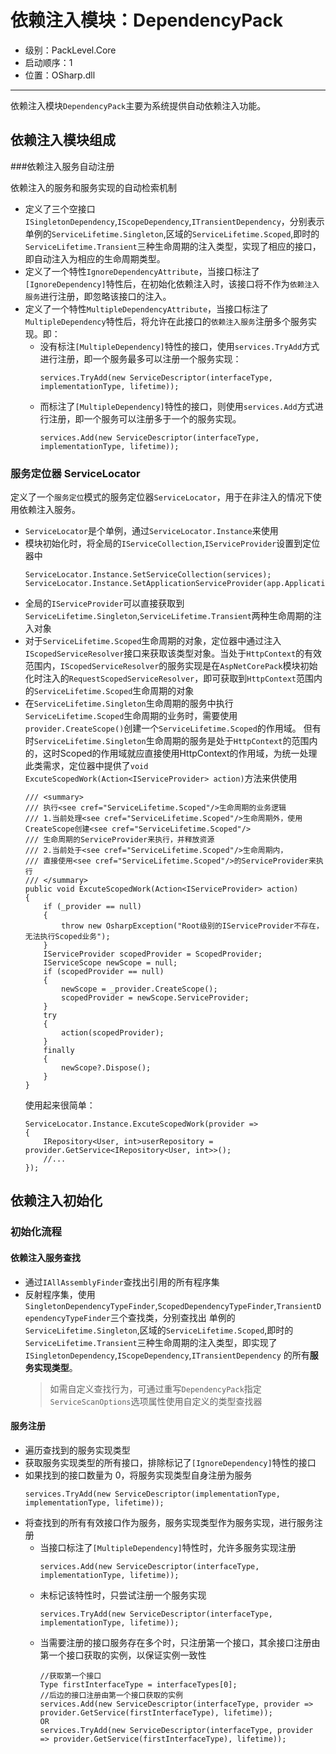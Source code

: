 # 依赖注入模块：DependencyPack

* 级别：PackLevel.Core
* 启动顺序：1
* 位置：OSharp.dll

---
依赖注入模块`DependencyPack`主要为系统提供自动依赖注入功能。

## 依赖注入模块组成

###依赖注入服务自动注册

依赖注入的服务和服务实现的自动检索机制
* 定义了三个空接口`ISingletonDependency`,`IScopeDependency`,`ITransientDependency`，分别表示单例的`ServiceLifetime.Singleton`,区域的`ServiceLifetime.Scoped`,即时的`ServiceLifetime.Transient`三种生命周期的注入类型，实现了相应的接口，即自动注入为相应的生命周期类型。
* 定义了一个特性`IgnoreDependencyAttribute`，当接口标注了`[IgnoreDependency]`特性后，在初始化依赖注入时，该接口将不作为`依赖注入服务`进行注册，即忽略该接口的注入。
* 定义了一个特性`MultipleDependencyAttribute`，当接口标注了`MultipleDependency`特性后，将允许在此接口的`依赖注入服务`注册多个服务实现。即：
    * 没有标注`[MultipleDependency]`特性的接口，使用`services.TryAdd`方式进行注册，即一个服务最多可以注册一个服务实现：
        ```
        services.TryAdd(new ServiceDescriptor(interfaceType, implementationType, lifetime));
        ```
    * 而标注了`[MultipleDependency]`特性的接口，则使用`services.Add`方式进行注册，即一个服务可以注册多于一个的服务实现。
        ```
        services.Add(new ServiceDescriptor(interfaceType, implementationType, lifetime));
        ```
### 服务定位器 ServiceLocator

  定义了一个`服务定位`模式的服务定位器`ServiceLocator`，用于在非注入的情况下使用依赖注入服务。
* `ServiceLocator`是个单例，通过`ServiceLocator.Instance`来使用
* 模块初始化时，将全局的`IServiceCollection`,`IServiceProvider`设置到定位器中
    ```
    ServiceLocator.Instance.SetServiceCollection(services);
    ServiceLocator.Instance.SetApplicationServiceProvider(app.ApplicationServices);
    ```
* 全局的`IServiceProvider`可以直接获取到`ServiceLifetime.Singleton`,`ServiceLifetime.Transient`两种生命周期的注入对象
* 对于`ServiceLifetime.Scoped`生命周期的对象，定位器中通过注入`IScopedServiceResolver`接口来获取该类型对象。当处于`HttpContext`的有效范围内，`IScopedServiceResolver`的服务实现是在`AspNetCorePack`模块初始化时注入的`RequestScopedServiceResolver`，即可获取到`HttpContext`范围内的`ServiceLifetime.Scoped`生命周期的对象
* 在`ServiceLifetime.Singleton`生命周期的服务中执行`ServiceLifetime.Scoped`生命周期的业务时，需要使用`provider.CreateScope()`创建一个`ServiceLifetime.Scoped`的作用域。
但有时`ServiceLifetime.Singleton`生命周期的服务是处于`HttpContext`的范围内的，这时Scoped的作用域就应直接使用HttpContext的作用域，为统一处理此类需求，定位器中提供了`void ExcuteScopedWork(Action<IServiceProvider> action)`方法来供使用
    ```
    /// <summary>
    /// 执行<see cref="ServiceLifetime.Scoped"/>生命周期的业务逻辑
    /// 1.当前处理<see cref="ServiceLifetime.Scoped"/>生命周期外，使用CreateScope创建<see cref="ServiceLifetime.Scoped"/>
    /// 生命周期的ServiceProvider来执行，并释放资源
    /// 2.当前处于<see cref="ServiceLifetime.Scoped"/>生命周期内，
    /// 直接使用<see cref="ServiceLifetime.Scoped"/>的ServiceProvider来执行
    /// </summary>
    public void ExcuteScopedWork(Action<IServiceProvider> action)
    {
        if (_provider == null)
        {
            throw new OsharpException("Root级别的IServiceProvider不存在，无法执行Scoped业务");
        }
        IServiceProvider scopedProvider = ScopedProvider;
        IServiceScope newScope = null;
        if (scopedProvider == null)
        {
            newScope = _provider.CreateScope();
            scopedProvider = newScope.ServiceProvider;
        }
        try
        {
            action(scopedProvider);
        }
        finally
        {
            newScope?.Dispose();
        }
    }
    ```
    使用起来很简单：
    ```
    ServiceLocator.Instance.ExcuteScopedWork(provider =>
    {
        IRepository<User, int>userRepository = provider.GetService<IRepository<User, int>>();
        //...
    });
    ```
    
## 依赖注入初始化

### 初始化流程

#### 依赖注入服务查找

* 通过`IAllAssemblyFinder`查找出引用的所有程序集
* 反射程序集，使用`SingletonDependencyTypeFinder`,`ScopedDependencyTypeFinder`,`TransientDependencyTypeFinder`三个查找类，分别查找出 单例的`ServiceLifetime.Singleton`,区域的`ServiceLifetime.Scoped`,即时的`ServiceLifetime.Transient`三种生命周期的注入类型，即实现了 `ISingletonDependency`,`IScopeDependency`,`ITransientDependency` 的所有**服务实现类型**。
    > 如需自定义查找行为，可通过重写`DependencyPack`指定`ServiceScanOptions`选项属性使用自定义的类型查找器

#### 服务注册

* 遍历查找到的服务实现类型
* 获取服务实现类型的所有接口，排除标记了`[IgnoreDependency]`特性的接口
* 如果找到的接口数量为 0，将服务实现类型自身注册为服务
    ```
    services.TryAdd(new ServiceDescriptor(implementationType, implementationType, lifetime));
    ```
* 将查找到的所有有效接口作为服务，服务实现类型作为服务实现，进行服务注册
    * 当接口标注了`[MultipleDependency]`特性时，允许多服务实现注册
        ```
        services.Add(new ServiceDescriptor(interfaceType, implementationType, lifetime));
        ```
    * 未标记该特性时，只尝试注册一个服务实现
        ```
        services.TryAdd(new ServiceDescriptor(interfaceType, implementationType, lifetime));
        ```
    * 当需要注册的接口服务存在多个时，只注册第一个接口，其余接口注册由第一个接口获取的实例，以保证实例一致性
        ```
        //获取第一个接口
        Type firstInterfaceType = interfaceTypes[0];
        //后边的接口注册由第一个接口获取的实例
        services.Add(new ServiceDescriptor(interfaceType, provider => provider.GetService(firstInterfaceType), lifetime));
        OR
        services.TryAdd(new ServiceDescriptor(interfaceType, provider => provider.GetService(firstInterfaceType), lifetime));
        ```

